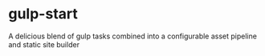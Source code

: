 # gulp-start
A delicious blend of gulp tasks combined into a configurable asset pipeline and static site builder 
